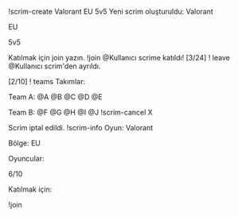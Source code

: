 !scrim-create Valorant EU 5v5
Yeni scrim oluşturuldu: Valorant

EU

5v5

Katılmak için join yazın.
!join
@Kullanıcı scrime katıldı! [3/24]
! leave
@Kullanıcı scrim'den ayrıldı.

[2/10]
! teams
Takımlar:

Team A: @A @B @C @D @E

Team B: @F @G @H @I @J
!scrim-cancel
X

Scrim iptal edildi.
!scrim-info
Oyun: Valorant

Bölge: EU

Oyuncular:

6/10

Katılmak için:

!join
